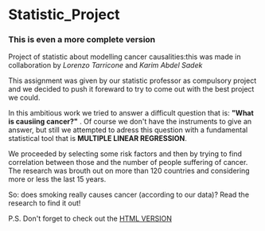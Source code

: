 # Statistic_Project
### This is even a more complete version

Project of statistic about modelling cancer causalities:this was made in collaboration by *Lorenzo Tarricone* and *Karim Abdel Sadek*

This assignment was given by our statistic professor as compulsory project and we decided to push it foreward to try to come out with the best project we could.

In this ambitious work we tried to answer a difficult question that is: **"What is causiing cancer?"** . Of course we don't have the instruments to give an answer, but still we attempted to adress this question with a fundamental statistical tool that is **MULTIPLE LINEAR REGRESSION**. 

We proceeded by selecting some risk factors and then by trying to find correlation between those and the number of people suffering of cancer. The research was brouth out on more than 120 countries and considering more or less the last 15 years.

So: does smoking really causes cancer (according to our data)? Read the research to find it out!

P.S. Don't forget to check out the [HTML VERSION](https://lorenzotarricone.github.io/Statistic_Project/Final_html.html)
